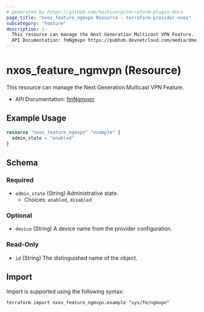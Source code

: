 ```yaml
---
# generated by https://github.com/hashicorp/terraform-plugin-docs
page_title: "nxos_feature_ngmvpn Resource - terraform-provider-nxos"
subcategory: "Feature"
description: |-
  This resource can manage the Next Generation Multicast VPN Feature.
  API Documentation: fmNgmvpn https://pubhub.devnetcloud.com/media/dme-docs-10-2-2/docs/Feature%20Management/fm:NgMvpn/
---
```


# nxos_feature_ngmvpn (Resource)

This resource can manage the Next Generation Multicast VPN Feature.

- API Documentation: [fmNgmvpn](https://pubhub.devnetcloud.com/media/dme-docs-10-2-2/docs/Feature%20Management/fm:NgMvpn/)

## Example Usage

```terraform
resource "nxos_feature_ngmvpn" "example" {
  admin_state = "enabled"
}
```

<!-- schema generated by tfplugindocs -->
## Schema

### Required

- `admin_state` (String) Administrative state.
  - Choices: `enabled`, `disabled`

### Optional

- `device` (String) A device name from the provider configuration.

### Read-Only

- `id` (String) The distinguished name of the object.

## Import

Import is supported using the following syntax:

```shell
terraform import nxos_feature_ngmvpn.example "sys/fm/ngmvpn"
```

